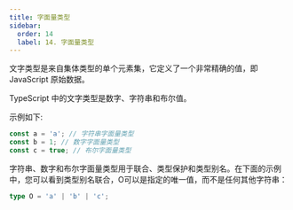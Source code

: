 ```yaml
---
title: 字面量类型
sidebar:
  order: 14
  label: 14. 字面量类型
---
```


文字类型是来自集体类型的单个元素集，它定义了一个非常精确的值，即 JavaScript 原始数据。

TypeScript 中的文字类型是数字、字符串和布尔值。

示例如下:

```typescript
const a = 'a'; // 字符串字面量类型
const b = 1; // 数字字面量类型
const c = true; // 布尔字面量类型
```

字符串、数字和布尔字面量类型用于联合、类型保护和类型别名。在下面的示例中，您可以看到类型别名联合，O可以是指定的唯一值，而不是任何其他字符串：

```typescript
type O = 'a' | 'b' | 'c';
```
